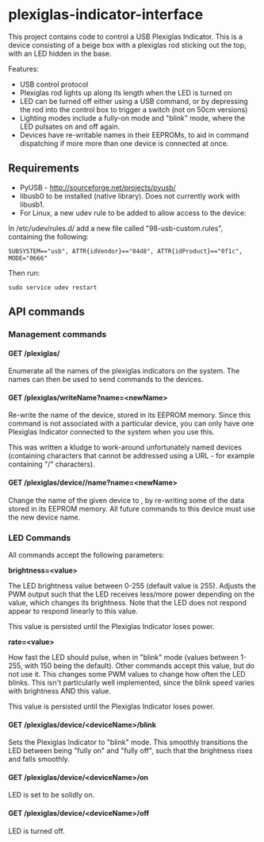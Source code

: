 # plexiglas-indicator-interface

This project contains code to control a USB Plexiglas Indicator. This is a device consisting of a beige box with a plexiglas rod sticking out the top, with an LED hidden in the base.

Features:
 * USB control protocol
 * Plexiglas rod lights up along its length when the LED is turned on
 * LED can be turned off either using a USB command, or by depressing the rod into the control box to trigger a switch (not on 50cm versions)
 * Lighting modes include a fully-on mode and "blink" mode, where the LED pulsates on and off again.
 * Devices have re-writable names in their EEPROMs, to aid in command dispatching if more more than one device is connected at once.

## Requirements
 * PyUSB - http://sourceforge.net/projects/pyusb/
 * libusb0 to be installed (native library). Does not currently work with libusb1.
 * For Linux, a new udev rule to be added to allow access to the device:
 
 In /etc/udev/rules.d/ add a new file called "98-usb-custom.rules", containing the following:

 ```
SUBSYSTEM=="usb", ATTR{idVendor}=="04d8", ATTR{idProduct}=="0f1c", MODE="0666"
 ```

 Then run:
 ```
 sudo service udev restart
 ```
## API commands

### Management commands

#### GET /plexiglas/
  
Enumerate all the names of the plexiglas indicators on the system. The names can then be used to send commands to the devices.
  
#### GET /plexiglas/writeName?name=\<newName\>
 
 Re-write the name of the device, stored in its EEPROM memory. Since this command is not associated with a particular device, you can only have one Plexiglas Indicator connected to the system when you use this.
 
 This was written a kludge to work-around unfortunately named devices (containing characters that cannot be addressed using a URL - for example containing "/" characters).
 
#### GET /plexiglas/device/<deviceName>/name?name=\<newName\>
 
 Change the name of the given device to <newName>, by re-writing some of the data stored in its EEPROM memory. All future commands to this device must use the new device name.
 
### LED Commands
 
 All commands accept the following parameters:
 
**brightness=\<value\>**
 
 The LED brightness value between 0-255 (default value is 255). Adjusts the PWM output such that the LED receives less/more power depending on the value, which changes its brightness. Note that the LED does not respond appear to respond linearly to this value.
 
 This value is persisted until the Plexiglas Indicator loses power.
 
**rate=\<value\>**
 
 How fast the LED should pulse, when in "blink" mode (values between 1-255, with 150 being the default). Other commands accept this value, but do not use it. This changes some PWM values to change how often the LED blinks. This isn't particularly well implemented, since the blink speed varies with brightness AND this value.
 
 This value is persisted until the Plexiglas Indicator loses power.
 
#### GET /plexiglas/device/\<deviceName\>/blink
 
 Sets the Plexiglas Indicator to "blink" mode. This smoothly transitions the LED between being "fully on" and "fully off", such that the brightness rises and falls smoothly.
 
#### GET /plexiglas/device/\<deviceName\>/on
 
 LED is set to be solidly on.
 
#### GET /plexiglas/device/\<deviceName\>/off
 
 LED is turned off.
 
 
